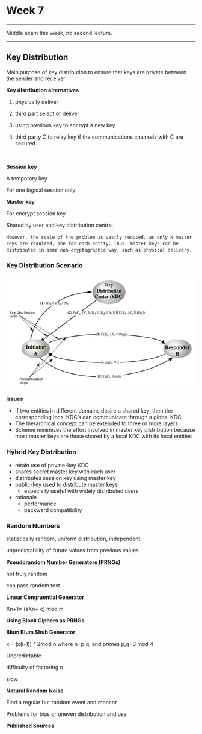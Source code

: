 # Week 7





---

Middle exam this week, no second lecture.

---





## Key Distribution

Main purpose of key distribution to ensure that keys are private between the sender and receiver.



**Key distribution alternatives**

1. physically deliver

2. third part select or deliver

3. using previous key to encrypt a new key

4. third party C to relay key if the communications channels with C are secured

   ​

**Session key**

A temporary key

For one logical session only



**Master key**

For encrypt session key

Shared by user and key distribution centre.



`However, the scale of the problem is vastly reduced, as only N master keys are required, one for each entity. Thus, master keys can be distributed in some non-cryptographic way, such as physical delivery. `



### Key Distribution Scenario

![w7_1](.\PIC\w7_1.png)

**Issues**

* If two entities in different domains desire a shared key, then the corresponding local KDC’s can communicate through a global KDC
* The hierarchical concept can be extended to three or more layers
* Scheme minimizes the effort involved in master key distribution because most master keys are those shared by a local KDC with its local entities



### Hybrid Key Distribution

* retain use of private-key KDC
* shares secret master key with each user
* distributes session key using master key
* public-key used to distribute master keys
  * especially useful with widely distributed users
* rationale
  * performance
  * backward compatibility





### Random Numbers

statistically random, uniform distribution, independent

unpredictability of future values from previous values



**Pseudorandom Number Generators (PRNGs)**

not truly random

can pass random test



**Linear Congruential Generator**

Xn+1= (aXn+ c) mod m



**Using Block Ciphers as PRNGs**



**Blum Blum Shub Generator**

xi= (x(i-1)) ^ 2mod n
where n=p.q, and primes p,q=3 mod 4

Unpredictable

difficulty of factoring n

slow



**Natural Random Noise**

Find a regular but random event and monitor

Problems for bias or uneven distribution and use



**Published Sources**





